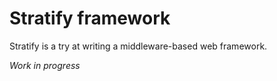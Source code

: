 # Stratify framework

Stratify is a try at writing a middleware-based web framework.

*Work in progress*
